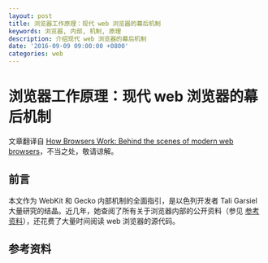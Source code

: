 ```yaml
---
layout: post
title: 浏览器工作原理：现代 web 浏览器的幕后机制
keywords: 浏览器, 内部, 机制, 原理
description: 介绍现代 web 浏览器的幕后机制
date: '2016-09-09 09:00:00 +0800'
categories: web
---
```


# 浏览器工作原理：现代 web 浏览器的幕后机制

文章翻译自 [How Browsers Work: Behind the scenes of modern web browsers](http://www.html5rocks.com/en/tutorials/internals/howbrowserswork/)，不当之处，敬请谅解。

## 前言

本文作为 WebKit 和 Gecko 内部机制的全面指引，是以色列开发者 Tali Garsiel 大量研究的结晶。近几年，她查阅了所有关于浏览器内部的公开资料（参见 [参考资料](#参考资料)），还花费了大量时间阅读 web 浏览器的源代码。


## 参考资料

